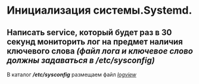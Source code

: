 <h1>Инициализация системы.Systemd.</h1>

<h2>Написать service, который будет раз в 30 секунд мониторить лог на предмет наличия ключевого слова <i>(файл лога и ключевое слово должны задаваться в /etc/sysconfig)</i></h2>

<p>В каталог <b><i>/etc/sysconfig</b></i> размещаем файл <a href="./lgoview"><i>logview</i></p></a>
